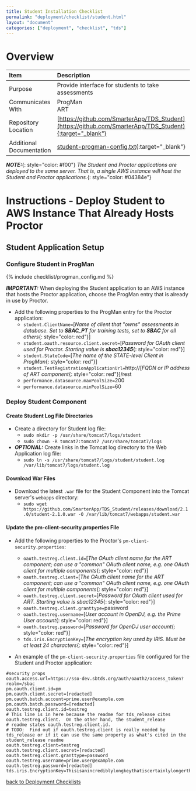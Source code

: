 ```yaml
---
title: Student Installation Checklist
permalink: "deployment/checklist/student.html"
layout: "document"
categories: ["deployment", "checklist", "tds"]
---
```


# Overview

| Item | Description |
|:-----|:------------|
| Purpose | Provide interface for students to take assessments |
| Communicates With | ProgMan<br>ART |
| Repository Location | [https://github.com/SmarterApp/TDS_Student](https://github.com/SmarterApp/TDS_Student){:target="_blank"} |
| Additional Documentation | [student-progman-config.txt](https://github.com/SmarterApp/TDS_Student/blob/master/Documents/Installation/student-progman-config.txt){:target="_blank"} |

***NOTE:***{: style="color: #f00"} *The Student and Proctor applications are deployed to the same server.  That is, a single AWS instance will host the Student and Proctor applications.*{: style="color: #04384e"}

# Instructions - Deploy Student to AWS Instance That Already Hosts Proctor

## Student Application Setup

### Configure Student in ProgMan
{% include checklist/progman_config.md %}

***IMPORTANT:***  When deploying the Student application to an AWS instance that hosts the Proctor application, choose the ProgMan entry that is already in use by Proctor.

* Add the following properties to the ProgMan entry for the Proctor application:
  * `student.ClientName=`[*Name of client that "owns" assessments in database.  Set to **SBAC_PT** for training tests, set to **SBAC** for all others*{: style="color: red"}]
  * `student.oauth.resource.client.secret=`[*Password for OAuth client used for Proctor.  Starting value is **sbac12345***{: style="color: red"}]
  * `student.StateCode=`[*The name of the STATE-level Client in ProgMan*{: style="color: red"}]
  * `student.TestRegistrationApplicationUrl=`http://[*FQDN or IP address of ART component*{: style="color: red"}]/rest
  * `performance.datasource.maxPoolSize=`200
  * `performance.datasource.minPoolSize=`60

### Deploy Student Component

#### Create Student Log File Directories
* Create a directory for Student log file:
  * `sudo mkdir -p /usr/share/tomcat7/logs/student`
  * `sudo chown -R tomcat7:tomcat7 /usr/share/tomcat7/logs`
* ***OPTIONAL:***  Create links in the Tomcat log directory to the Web Application log file:
  * `sudo ln -s /usr/share/tomcat7/logs/student/student.log /var/lib/tomcat7/logs/student.log`

#### Download War Files
* Download the latest `.war` file for the Student Component into the Tomcat server's `webapps` directory:
  * `sudo wget https://github.com/SmarterApp/TDS_Student/releases/download/2.1.0/student-2.1.0.war -O /var/lib/tomcat7/webapps/student.war`

#### Update the pm-client-security.properties File
* Add the following properties to the Proctor's `pm-client-security.properties`:
  * `oauth.testreg.client.id=`[*The OAuth client name for the ART component; can use a "common" OAuth client name, e.g. one OAuth client for multiple components*{: style="color: red"}]
  * `oauth.testreg.client=`[*The OAuth client name for the ART component; can use a "common" OAuth client name, e.g. one OAuth client for multiple components*{: style="color: red"}]
  * `oauth.testreg.client.secret=`[*Password for OAuth client used for ART.  Starting value is sbac12345*{: style="color: red"}]
  * `oauth.testreg.client.granttype=`password
  * `oauth.testreg.username=`[*User account in OpenDJ, e.g. the Prime User account*{: style="color: red"}]
  * `oauth.testreg.password=`[*Password for OpenDJ user account*{: style="color: red"}]
  * `tds.iris.EncryptionKey=`[*The encryption key used by IRiS.  Must be at least 24 characters*{: style="color: red"}]

* An example of the `pm-client-security.properties` file configured for the Student and Proctor application:

<div class="highlighter-rouge">
<pre class="highlight">
<code>#security props
oauth.access.url=https://<span class="placeholder-example">sso-dev.sbtds.org</span>/auth/oauth2/access_token?realm=/sbac
pm.oauth.client.id=<span class="placeholder-example">pm</span>
pm.oauth.client.secret=<span class="placeholder-example">[redacted]</span>
pm.oauth.batch.account=<span class="placeholder-example">prime.user@example.com</span>
pm.oauth.batch.password=<span class="placeholder-example">[redacted]</span>
oauth.testreg.client.id=<span class="placeholder-example">testreg</span>
# This line is in here because the readme for tds_release cites oauth.testreg.client.  On the other hand, the student_release
# readme states oauth.testreg.client.id.
# TODO:  Find out if oauth.testreg.client is really needed by tds_release or if it can use the same property as what's cited in the student_release readme
oauth.testreg.client=<span class="placeholder-example">testreg</span>
oauth.testreg.client.secret=<span class="placeholder-example">[redacted]</span>
oauth.testreg.client.granttype=<span class="placeholder-example">password</span>
oauth.testreg.username=<span class="placeholder-example">prime.user@example.com</span>
oauth.testreg.password=<span class="placeholder-example">[redacted]</span>
tds.iris.EncryptionKey=Thisisanincrediblylongkeythatiscertainlylongerthantwentyfourcharacters</code>
</pre>
</div>

[back to Deployment Checklists](index.html)